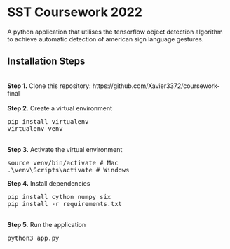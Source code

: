 # SST Coursework 2022

<p>A python application that utilises the tensorflow object detection algorithm to achieve automatic detection of american sign language gestures.</p>

## Installation Steps

<br />
<b>Step 1.</b> Clone this repository: https://github.com/Xavier3372/coursework-final
<br/><br/>
<b>Step 2.</b> Create a virtual environment
<pre>
pip install virtualenv
virtualenv venv 
</pre>
<br/>
<b>Step 3.</b> Activate the virtual environment
<pre>
source venv/bin/activate # Mac
.\venv\Scripts\activate # Windows 
</pre>
<b>Step 4.</b> Install dependencies
<pre>
pip install cython numpy six
pip install -r requirements.txt 
</pre>
<br/>
<b>Step 5.</b> Run the application
<pre>
python3 app.py
</pre>